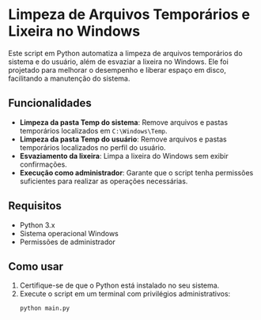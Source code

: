 # Limpeza de Arquivos Temporários e Lixeira no Windows  

Este script em Python automatiza a limpeza de arquivos temporários do sistema e do usuário, além de esvaziar a lixeira no Windows. Ele foi projetado para melhorar o desempenho e liberar espaço em disco, facilitando a manutenção do sistema.  

## Funcionalidades  
- **Limpeza da pasta Temp do sistema**: Remove arquivos e pastas temporários localizados em `C:\Windows\Temp`.  
- **Limpeza da pasta Temp do usuário**: Remove arquivos e pastas temporários localizados no perfil do usuário.  
- **Esvaziamento da lixeira**: Limpa a lixeira do Windows sem exibir confirmações.  
- **Execução como administrador**: Garante que o script tenha permissões suficientes para realizar as operações necessárias.  

## Requisitos  
- Python 3.x  
- Sistema operacional Windows  
- Permissões de administrador  

## Como usar  
1. Certifique-se de que o Python está instalado no seu sistema.  
2. Execute o script em um terminal com privilégios administrativos:  
   ```bash  
   python main.py  
